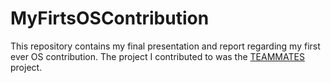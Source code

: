 # MyFirtsOSContribution
This repository contains my final presentation and report regarding my first ever OS contribution. The project I contributed to was the [TEAMMATES](https://github.com/TEAMMATES/teammates) project.
